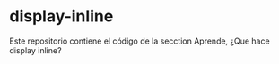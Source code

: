 # display-inline
Este repositorio contiene el código de la secction Aprende, ¿Que hace display inline?
